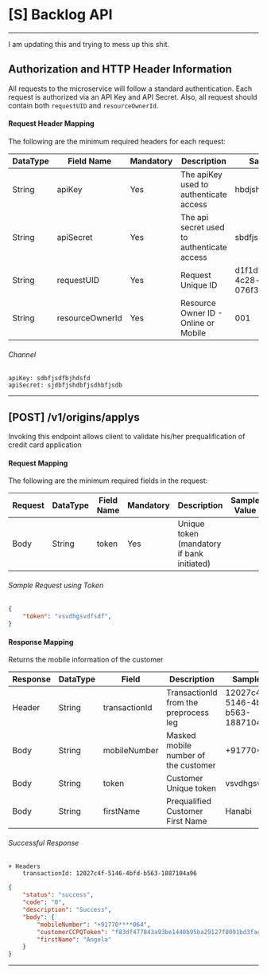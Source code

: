 # [S] Backlog API
----

I am updating this and trying to mess up this shit.


## Authorization and HTTP Header Information
All requests to the microservice will follow a standard authentication. Each request is authorized via an API Key and API Secret. Also, all request should contain both `requestUID` and `resourceOwnerId`.

#### Request Header Mapping
The following are the minimum required headers for each request:

| DataType   |           Field Name|Mandatory |           Description                      | Sample Value |
| ---------- | ----------------------- | ----------| -------------------------------------- | ------- |
| String |apiKey              |Yes   |The apiKey used to authenticate access | hbdjshdvfjhsdbvfjhsd |
| String |apiSecret           |Yes   |The api secret used to authenticate access |  sbdfjsbdjfsdjfhs |
| String |requestUID          |Yes   |Request Unique ID                      |d1f1d904-a599-4c28-b258-076f36eb63eb |
| String |resourceOwnerId     |Yes   |Resource Owner ID - Online or Mobile   | 001 |

###### Channel

```properties
apiKey: sdbfjsdfbjhdsfd
apiSecret: sjdbfjshdbfjsdhbfjsdb
```

----

## [POST] /v1/origins/applys
Invoking this endpoint allows client to validate his/her prequalification of credit card application

#### Request Mapping
The following are the minimum required fields in the request:

| Request| DataType   |           Field Name|Mandatory |           Description              | Sample Value |
| ------ | ---------- | ----------------------- | ----------| -------------------------------------- | ------- |
| Body   | String | token                      | Yes | Unique token (mandatory if bank initiated) |

###### Sample Request using Token
```JSON
{
    "token": "vsvdhgsvdfsdf",
}
```


#### Response Mapping
Returns the mobile information of the customer

| Response | DataType   |      Field          |          Description              | Sample Value |
| -------- | ---------- | ----------------------- | -------------------------------------- | ------- |
| Header | String |transactionId         | TransactionId from the preprocess leg  | 12027c4f-5146-4bfd-b563-1887104a96 |
| Body   | String |mobileNumber          | Masked mobile number of the customer | +91770****064 |
| Body   | String | token    | Customer Unique token | vsvdhgsvdfsdf |
| Body   | String | firstName    | Prequalified Customer First Name | Hanabi |


###### Successful Response
    + Headers
        transactionId: 12027c4f-5146-4bfd-b563-1887104a96

```json
{
    "status": "success",
    "code": "0",
    "description": "Success",
    "body": {
        "mobileNumber": "+91770****064",
        "customerCCPQToken": "f83df477843a93be1440b95ba29127f8091bd3fad4f0f6bed7529504fa93b1a080b8a8b381548d0b36947dece006b588",
        "firstName": "Angela"
    }
}
```

---
